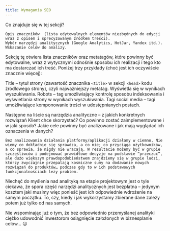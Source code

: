 ```yaml
---
title: Wymagania SEO
---
```


Co znajduje się w tej sekcji?

    Opis znaczników  (lista edytowalnych elementów niezbędnych do edycji wraz z opisem i sprecyzowanym źródłem treści).
    Wybór narzędzi analitycznych (Google Analytics, HotJar, Yandex itd.).
    Wskazanie celów do analizy.

Sekcję tę otwiera lista znaczników oraz metatagów, które powinny być edytowalne, wraz z wytycznymi odnośnie sposobu ich realizacji i tego kto ma dostarczać ich treść. Poniżej trzy przykłady (choć jest ich oczywiście znacznie więcej):

Title – tytuł strony (zawartość znacznika `<title>` w sekcji `<head>` kodu źródłowego strony), czyli najważniejszy metatag. Wyświetla się w wynikach wyszukiwania.
Robots – tag umożliwiający kontrolę sposobu indeksowania i wyświetlania strony w wynikach wyszukiwania.
Tagi social media – tagi umożliwiające komponowanie treści w udostępnianych postach.

Następne na liście są narzędzia analityczne – z jakich konkretnych rozwiązań Klient chce skorzystać? Co powinno zostać zaimplementowane i w jaki sposób? Jakie cele powinny być analizowane i jak mają wyglądać ich oznaczenia w danych?

    Bez analizowania działania platformy/aplikacji działamy w ciemno. Nie wiemy co dokładnie się sprawdza, a co nie; co przyciąga użytkowników, a co sprawia, że nigdy nie wracają. W rezultacie możemy być w grupie szczęśliwców i podejmować prawidłowe decyzje na podstawie “przeczuć”, ale dużo większym prawdopodobieństwem znajdziemy się w grupie ludzi, którzy zwyczajnie przepalają kosmiczne sumy na dodawanie nowych rozwiązań do produktów… podczas gdy to w ich podstawowych funkcjonalnościach leży problem.

Niechęć do myślenia nad analityką na etapie projektowym jest o tyle ciekawa, że spora część narzędzi analitycznych jest bezpłatna – jedynym kosztem jaki musimy więc ponieść jest ich odpowiednie wdrożenie na samym początku. To, czy, kiedy i jak wykorzystamy zbierane dane zależy potem już tylko od nas samych. 

Nie wspominając już o tym, że bez odpowiednio przemyślanej analityki ciężko udowodnić inwestorom osiągnięcie założonych w biznesplanie celów… 😉 